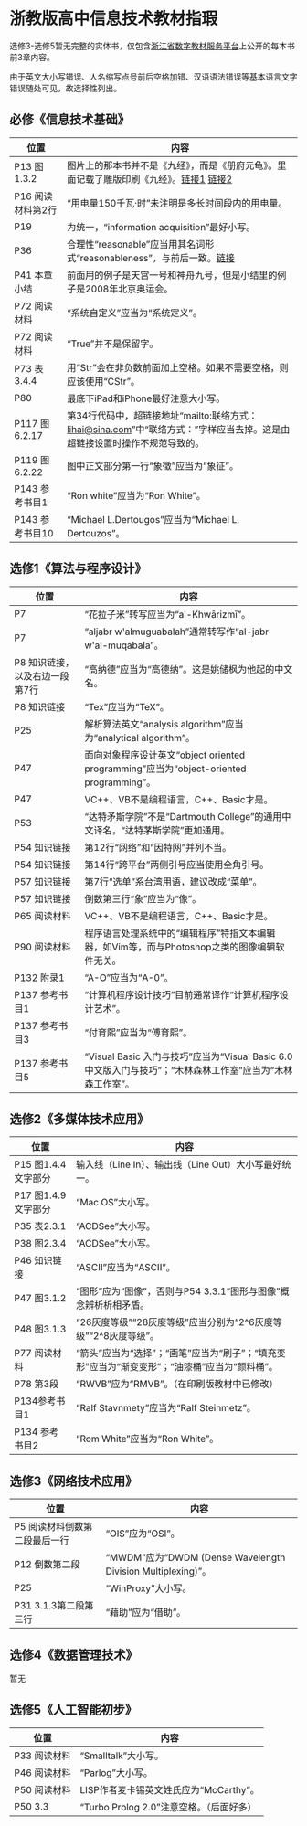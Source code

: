 # 浙教版高中信息技术教材指瑕

选修3-选修5暂无完整的实体书，仅包含[浙江省数字教材服务平台](http://www.zjeav.com/)上公开的每本书前3章内容。

由于英文大小写错误、人名缩写点号前后空格加错、汉语语法错误等基本语言文字错误随处可见，故选择性列出。

## 必修《信息技术基础》

|位置|内容|
|-|-|
|P13 图1.3.2|图片上的那本书并不是《九经》，而是《册府元龟》。里面记载了雕版印刷《九经》。[链接1](https://ctext.org/library.pl?if=gb&file=6198&page=72&remap=gb) [链接2](https://www.ixueshu.com/document/8b5c3de361b79bb8318947a18e7f9386.html)|
|P16 阅读材料第2行|“用电量150千瓦·时”未注明是多长时间段内的用电量。|
|P19|为统一，“information acquisition”最好小写。|
|P36|合理性“reasonable”应当用其名词形式“reasonableness”，与前后一致。[链接](https://www.virtualsalt.com/evalu8it.htm)|
|P41 本章小结|前面用的例子是天宫一号和神舟九号，但是小结里的例子是2008年北京奥运会。|
|P72 阅读材料|“系统自定义”应当为“系统定义”。|
|P72 阅读材料|“True”并不是保留字。|
|P73 表3.4.4|用“Str”会在非负数前面加上空格。如果不需要空格，则应该使用“CStr”。|
|P80|最底下iPad和iPhone最好注意大小写。|
|P117 图6.2.17|第34行代码中，超链接地址“mailto:联络方式：lihai@sina.com”中“联络方式：”字样应当去掉。这是由超链接设置时操作不规范导致的。|
|P119 图6.2.22|图中正文部分第一行“象徵”应当为“象征”。|
|P143 参考书目1|“Ron white”应当为“Ron White”。|
|P143 参考书目10|“Michael L.Dertougos”应当为“Michael L. Dertouzos”。|

## 选修1《算法与程序设计》

|位置|内容|
|-|-|
|P7|“花拉子米”转写应当为“al-Khwārizmī”。|
|P7|“aljabr w'almuguabalah”通常转写作“al-jabr w'al-muqābala”。|
|P8 知识链接，以及右边一段第7行|“高纳德”应当为“高德纳”。这是姚储枫为他起的中文名。|
|P8 知识链接|“Tex”应当为“TeX”。|
|P25|解析算法英文“analysis algorithm”应当为“analytical algorithm”。|
|P47|面向对象程序设计英文“object oriented programming”应当为“object-oriented programming”。|
|P47|VC++、VB不是编程语言，C++、Basic才是。|
|P53|“达特矛斯学院”不是“Dartmouth College”的通用中文译名，“达特茅斯学院”更加通用。|
|P54 知识链接|第12行“网络”和“因特网”并列不当。|
|P54 知识链接|第14行“跨平台”两侧引号应当使用全角引号。|
|P57 知识链接|第7行“选单”系台湾用语，建议改成“菜单”。|
|P57 知识链接|倒数第三行“象”应当为“像”。|
|P65 阅读材料|VC++、VB不是编程语言，C++、Basic才是。|
|P90 阅读材料|程序语言处理系统中的“编辑程序”特指文本编辑器，如Vim等，而与Photoshop之类的图像编辑软件无关。|
|P132 附录1|“A-O”应当为“A-0”。|
|P137 参考书目1|“计算机程序设计技巧”目前通常译作“计算机程序设计艺术”。|
|P137 参考书目3|“付育熙”应当为“傅育熙”。|
|P137 参考书目5|“Visual Basic 入门与技巧”应当为“Visual Basic 6.0中文版入门与技巧”；“木林森林工作室”应当为“木林森工作室”。|

## 选修2《多媒体技术应用》

|位置|内容|
|-|-|
|P15 图1.4.4文字部分|输入线（Line In）、输出线（Line Out）大小写最好统一。|
|P17 图1.4.9文字部分|“Mac OS”大小写。|
|P35 表2.3.1|“ACDSee”大小写。|
|P38 图2.3.4|“ACDSee”大小写。|
|P46 知识链接|“ASCⅡ”应当为“ASCII”。|
|P47 图3.1.2|“图形”应为“图像”，否则与P54 3.3.1“图形与图像”概念辨析析相矛盾。|
|P48 图3.1.3|“26灰度等级”“28灰度等级”应当分别为“2^6灰度等级”“2^8灰度等级”。|
|P77 阅读材料|“箭头”应当为“选择”；“画笔”应当为“刷子”；“填充变形”应当为“渐变变形”；“油漆桶”应当为“颜料桶”。|
|P78 第3段|“RWVB”应为“RMVB”。（在印刷版教材中已修改）|
|P134参考书目1|“Ralf Stavnmety”应当为“Ralf Steinmetz”。|
|P134 参考书目2|“Rom White”应当为“Ron White”。|

## 选修3《网络技术应用》

|位置|内容|
|-|-|
|P5 阅读材料倒数第二段最后一行|“OIS”应为“OSI”。|
|P12 倒数第二段|“MWDM”应为“DWDM (Dense Wavelength Division Multiplexing)”。|
|P25|“WinProxy”大小写。|
|P31 3.1.3第二段第三行|“藉助”应为“借助”。|

## 选修4《数据管理技术》

暂无

## 选修5《人工智能初步》

|位置|内容|
|-|-|
|P33 阅读材料|“Smalltalk”大小写。|
|P46 阅读材料|“Parlog”大小写。|
|P50 阅读材料|LISP作者麦卡锡英文姓氏应为“McCarthy”。|
|P50 3.3|“Turbo Prolog 2.0”注意空格。（后面好多）|
